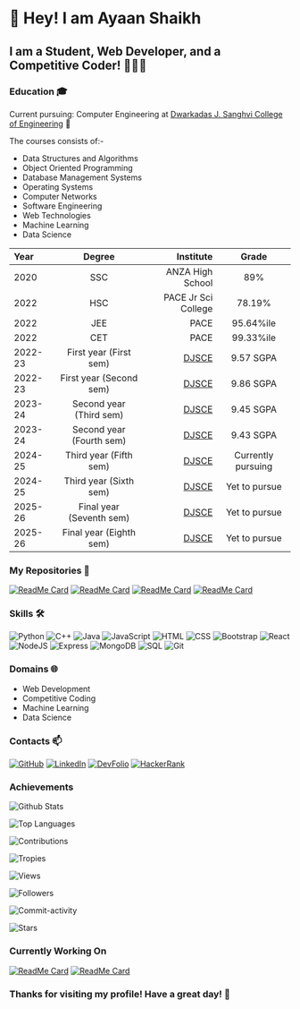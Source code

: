 # 👋 Hey! I am Ayaan Shaikh
## I am a Student, Web Developer, and a Competitive Coder! 🧑🏽‍💻
### Education 🎓
Current pursuing: Computer Engineering at [Dwarkadas J. Sanghvi College of Engineering](https://djsce.ac.in) 🏫

The courses consists of:-
- Data Structures and Algorithms
- Object Oriented Programming
- Database Management Systems
- Operating Systems
- Computer Networks
- Software Engineering
- Web Technologies
- Machine Learning
- Data Science

Year | Degree | Institute | Grade
:--- | :---: | ---: | :---:
2020 | SSC | ANZA High School | 89%
2022 | HSC | PACE Jr Sci College | 78.19%
2022 | JEE | PACE | 95.64%ile
2022 | CET | PACE | 99.33%ile
2022-23 | First year (First sem) | [DJSCE](https://djsce.ac.in) | 9.57 SGPA
2022-23 | First year (Second sem) | [DJSCE](https://djsce.ac.in) | 9.86 SGPA
2023-24 | Second year (Third sem) | [DJSCE](https://djsce.ac.in) | 9.45 SGPA
2023-24 | Second year (Fourth sem) | [DJSCE](https://djsce.ac.in) | 9.43 SGPA
2024-25 | Third year (Fifth sem) | [DJSCE](https://djsce.ac.in) | Currently pursuing
2024-25 | Third year (Sixth sem) | [DJSCE](https://djsce.ac.in) | Yet to pursue
2025-26 | Final year (Seventh sem) | [DJSCE](https://djsce.ac.in) | Yet to pursue
2025-26 | Final year (Eighth sem) | [DJSCE](https://djsce.ac.in) | Yet to pursue

### My Repositories 📂
[![ReadMe Card](https://github-readme-stats.vercel.app/api/pin/?username=ayaantuts&repo=FullStack&theme=radical)]()
[![ReadMe Card](https://github-readme-stats.vercel.app/api/pin/?username=ayaantuts&repo=DSA&theme=radical)]()
[![ReadMe Card](https://github-readme-stats.vercel.app/api/pin/?username=ayaantuts&repo=sem-4-pracs&theme=radical)]()
[![ReadMe Card](https://github-readme-stats.vercel.app/api/pin/?username=ayaantuts&repo=Math&theme=radical)]()

### Skills 🛠️
![Python](https://img.shields.io/badge/-Python-black?logo=python)
![C++](https://img.shields.io/badge/-C++-black?logo=c%2B%2B)
![Java](https://img.shields.io/badge/-Java-black?logo=java)
![JavaScript](https://img.shields.io/badge/-JavaScript-black?logo=javascript)
![HTML](https://img.shields.io/badge/-HTML-black?logo=html5)
![CSS](https://img.shields.io/badge/-CSS-black?logo=css3)
![Bootstrap](https://img.shields.io/badge/-Bootstrap-black?logo=bootstrap)
![React](https://img.shields.io/badge/-React-black?logo=react)
![NodeJS](https://img.shields.io/badge/-NodeJS-black?logo=node.js)
![Express](https://img.shields.io/badge/-Express-black?logo=express)
![MongoDB](https://img.shields.io/badge/-MongoDB-black?logo=mongodb)
![SQL](https://img.shields.io/badge/-SQL-black?logo=sql)
![Git](https://img.shields.io/badge/-Git-black?logo=git)

### Domains 🌐
- Web Development
- Competitive Coding
- Machine Learning
- Data Science

### Contacts 📫
[![GitHub](https://img.shields.io/badge/-GitHub-black?logo=github)](https://github.com/ayaantuts)
[![LinkedIn](https://img.shields.io/badge/-LinkedIn-blue?logo=linkedin)](https://www.linkedin.com/in/ayaan-shaikh-/)
[![DevFolio](https://img.shields.io/badge/-DevFolio-black?logo=devfolio)](https://devfolio.co/@ayaantuts)
[![HackerRank](https://img.shields.io/badge/-HackerRank-green?logo=hackerrank)](https://www.hackerrank.com/ayaanmaths04)

### Achievements
![Github Stats](https://github-readme-stats.vercel.app/api?username=ayaantuts&show_icons=true&theme=dark)

![Top Languages](https://github-readme-stats.vercel.app/api/top-langs/?username=ayaantuts&layout=compact&theme=dark)

![Contributions](https://github-readme-streak-stats.herokuapp.com/?user=ayaantuts&theme=dark)

![Tropies](https://github-profile-trophy.vercel.app/?username=ayaantuts&theme=dark_lover&margin-w=40&margin-h=40&no-bg=true&column=3)

![Views](https://komarev.com/ghpvc/?username=ayaantuts&style=dark)

![Followers](https://img.shields.io/github/followers/ayaantuts?style=dark)

![Commit-activity](https://img.shields.io/github/commit-activity/w/ayaantuts/ayaantuts?style=dark)

![Stars](https://img.shields.io/github/stars/ayaantuts/ayaantuts?style=dark)

### Currently Working On
[![ReadMe Card](https://github-readme-stats.vercel.app/api/pin/?username=ayaantuts&repo=FullStack&theme=radical)](https://github.com/Digaa2710/Travel-Journal)
[![ReadMe Card](https://github-readme-stats.vercel.app/api/pin/?username=ayaantuts&repo=sem-v-pracs&theme=radical)](https://github.com/Digaa2710/Travel-Journal)

### Thanks for visiting my profile! Have a great day! 👋
